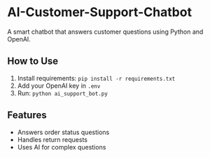 # AI-Customer-Support-Chatbot


A smart chatbot that answers customer questions using Python and OpenAI.

## How to Use
1. Install requirements: `pip install -r requirements.txt`
2. Add your OpenAI key in `.env`
3. Run: `python ai_support_bot.py`

## Features
- Answers order status questions
- Handles return requests
- Uses AI for complex questions
